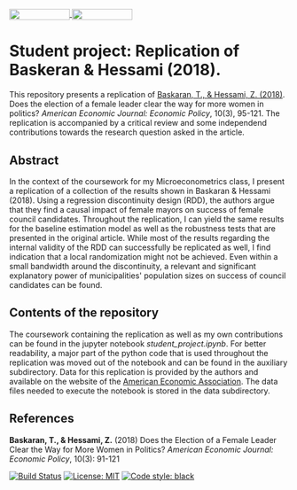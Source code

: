 
<a href="https://nbviewer.jupyter.org/github/HumanCapitalAnalysis/student-project-DaLueke/blob/master/student_project.ipynb"
   target="_parent">
   <img align="center" 
  src="https://raw.githubusercontent.com/jupyter/design/master/logos/Badges/nbviewer_badge.png" 
      width="109" height="20"> 
</a> 
<a href="https://mybinder.org/v2/gh/HumanCapitalAnalysis/student-project-DaLueke/master?filepath=student_project.ipynb"
    target="_parent">
    <img align="center"
       src="https://mybinder.org/badge_logo.svg"
       width="109" height="20">
</a>

# Student project: Replication of Baskeran & Hessami (2018). 
This repository presents a replication of [Baskaran, T., & Hessami, Z. (2018)](https://www.aeaweb.org/articles?id=10.1257/pol.20170045). Does the election of a female leader clear the way for more women in politics? *American Economic Journal: Economic Policy*, 10(3), 95-121. The replication is accompanied by a critical review and some independend contributions towards the research question asked in the article.

## Abstract
In the context of the coursework for my Microeconometrics class, I present a replication of a collection of the results shown in Baskaran & Hessami (2018). Using a regression discontinuity design (RDD), the authors argue that they find a causal impact of female mayors on success of female council candidates. Throughout the replication, I can yield the same results for the baseline estimation model as well as the robustness tests that are presented in the original article. While most of the results regarding the internal validity of the RDD can successfully be replicated as well, I find indication that a local randomization might not be achieved. Even within a small bandwidth around the discontinuity, a relevant and significant explanatory power of municipalities' population sizes on success of council candidates can be found. 

## Contents of the repository
The coursework containing the replication as well as my own contributions can be found in the jupyter notebook *student_project.ipynb*. For better readability, a major part of the python code that is used throughout the replication was moved out of the notebook and can be found in the auxiliary subdirectory. Data for this replication is provided by the authors and available on the website of the [American Economic Association](https://www.aeaweb.org/doi/10.1257/pol.20170045.data). The data files needed to execute the notebook is stored in the data subdirectory.

## References
**Baskaran, T., & Hessami, Z.** (2018) Does the Election of a Female Leader Clear the Way for More Women in Politics? *American Economic Journal: Economic Policy*, 10(3): 91-121

[![Build Status](https://travis-ci.org/HumanCapitalAnalysis/student-project-DaLueke.svg?branch=master)](https://travis-ci.org/HumanCapitalAnalysis/student-project-DaLueke) [![License: MIT](https://img.shields.io/badge/License-MIT-blue.svg)](HumanCapitalAnalysis/student-project-template/blob/master/LICENSE)
[![Code style: black](https://img.shields.io/badge/code%20style-black-000000.svg)](https://github.com/ambv/black)
